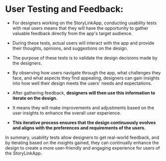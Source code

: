 # User Testing and Feedback:

- For designers working on the StoryLinkApp, conducting usability tests with real users means that they will have the opportunity to gather valuable feedback directly from the app's target audience. 

- During these tests, actual users will interact with the app and provide their thoughts, opinions, and suggestions on the design.

- The purpose of these tests is to validate the design decisions made by the designers. 

- By observing how users navigate through the app, what challenges they face, and what aspects they find appealing, designers can gain insights into how well their design meets the users' needs and expectations.

- After gathering feedback, **designers will then use this information to iterate on the design.** 

- It means they will make improvements and adjustments based on the user insights to enhance the overall user experience. 

- **This iterative process ensures that the design continuously evolves and aligns with the preferences and requirements of the users.**

In summary, usability tests allow designers to get real-world feedback, and by iterating based on the insights gained, they can continually enhance the design to create a more user-friendly and engaging experience for users of the StoryLinkApp.